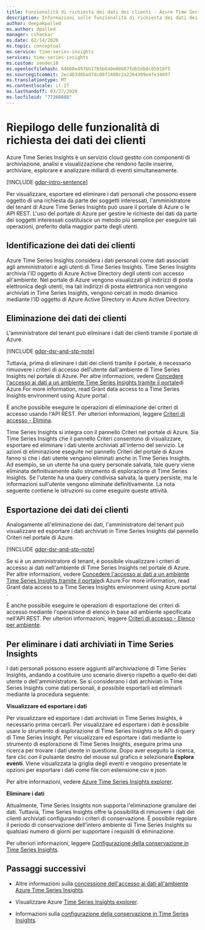 ```yaml
---
title: Funzionalità di richiesta dei dati dei clienti - Azure Time Series Insights Documenti Microsoft
description: Informazioni sulle funzionalità di richiesta dei dati dei clienti in Azure Time Series Insights.Learn about customer data request features in Azure Time Series Insights.
author: deepakpalled
ms.author: dpalled
manager: cshankar
ms.date: 02/14/2020
ms.topic: conceptual
ms.service: time-series-insights
services: time-series-insights
ms.custom: seodec18
ms.openlocfilehash: 64660e497bb1765b649e00b07fdb5db8c05910f5
ms.sourcegitcommit: 2ec4b3d0bad7dc0071400c2a2264399e4fe34897
ms.translationtype: MT
ms.contentlocale: it-IT
ms.lasthandoff: 03/27/2020
ms.locfileid: "77368688"
---
```

# <a name="summary-of-customer-data-request-features"></a>Riepilogo delle funzionalità di richiesta dei dati dei clienti

Azure Time Series Insights è un servizio cloud gestito con componenti di archiviazione, analisi e visualizzazione che rendono facile inserire, archiviare, esplorare e analizzare miliardi di eventi simultaneamente.

[!INCLUDE [gdpr-intro-sentence](../../includes/gdpr-intro-sentence.md)]

Per visualizzare, esportare ed eliminare i dati personali che possono essere oggetto di una richiesta da parte dei soggetti interessati, l'amministratore del tenant di Azure Time Series Insights può usare il portale di Azure o le API REST. L'uso del portale di Azure per gestire le richieste dei dati da parte dei soggetti interessati costituisce un metodo più semplice per eseguire tali operazioni, preferito dalla maggior parte degli utenti.

## <a name="identifying-customer-data"></a>Identificazione dei dati dei clienti

Azure Time Series Insights considera i dati personali come dati associati agli amministratori e agli utenti di Time Series Insights. Time Series Insights archivia l'ID oggetto di Azure Active Directory degli utenti con accesso all'ambiente. Nel portale di Azure vengono visualizzati gli indirizzi di posta elettronica degli utenti, ma tali indirizzi di posta elettronica non vengono archiviati in Time Series Insights, vengono cercati in modo dinamico mediante l'ID oggetto di Azure Active Directory in Azure Active Directory.

## <a name="deleting-customer-data"></a>Eliminazione dei dati dei clienti

L'amministratore del tenant può eliminare i dati dei clienti tramite il portale di Azure.

[!INCLUDE [gdpr-dsr-and-stp-note](../../includes/gdpr-dsr-and-stp-note.md)]

Tuttavia, prima di eliminare i dati dei clienti tramite il portale, è necessario rimuovere i criteri di accesso dell'utente dall'ambiente di Time Series Insights nel portale di Azure. Per altre informazioni, vedere [Concedere l'accesso ai dati a un ambiente Time Series Insights tramite il portale](time-series-insights-data-access.md)di Azure.For more information, read Grant data access to a Time Series Insights environment using Azure portal .

È anche possibile eseguire le operazioni di eliminazione dei criteri di accesso usando l'API REST. Per ulteriori informazioni, leggere [Criteri di accesso - Elimina](https://docs.microsoft.com/rest/api/time-series-insights/management/accesspolicies/delete).

Time Series Insights si integra con il pannello Criteri nel portale di Azure. Sia Time Series Insights che il pannello Criteri consentono di visualizzare, esportare ed eliminare i dati utente archiviati all'interno del servizio. Le azioni di eliminazione eseguite nel pannello Criteri del portale di Azure fanno sì che i dati utente vengano eliminati anche in Time Series Insights. Ad esempio, se un utente ha una query personale salvata, tale query viene eliminata definitivamente dallo strumento di esplorazione di Time Series Insights. Se l'utente ha una query condivisa salvata, la query persiste, ma le informazioni sull'utente vengono eliminate definitivamente. La nota seguente contiene le istruzioni su come eseguire queste attività.

## <a name="exporting-customer-data"></a>Esportazione dei dati dei clienti

Analogamente all'eliminazione dei dati, l'amministratore del tenant può visualizzare ed esportare i dati archiviati in Time Series Insights dal pannello Criteri nel portale di Azure.

[!INCLUDE [gdpr-dsr-and-stp-note](../../includes/gdpr-dsr-and-stp-note.md)]

Se si è un amministratore di tenant, è possibile visualizzare i criteri di accesso ai dati nell'ambiente di Time Series Insights nel portale di Azure. Per altre informazioni, vedere [Concedere l'accesso ai dati a un ambiente Time Series Insights tramite il portale](time-series-insights-data-access.md)di Azure.For more information, read Grant data access to a Time Series Insights environment using Azure portal .

È anche possibile eseguire le operazioni di esportazione dei criteri di accesso mediante l'operazione di elenco in base ad ambiente specificata nell'API REST. Per ulteriori informazioni, leggere [Criteri di accesso - Elenco per ambiente](https://docs.microsoft.com/rest/api/time-series-insights/management/accesspolicies/listbyenvironment).

## <a name="to-delete-data-stored-within-time-series-insights"></a>Per eliminare i dati archiviati in Time Series Insights

I dati personali possono essere aggiunti all'archiviazione di Time Series Insights, andando a costituire uno scenario diverso rispetto a quello dei dati utente o dell'amministratore. Se si considerano i dati archiviati in Time Series Insights come dati personali, è possibile esportarli ed eliminarli mediante la procedura seguente:

**Visualizzare ed esportare i dati**

Per visualizzare ed esportare i dati archiviati in Time Series Insights, è necessario prima cercarli. Per visualizzare ed esportare i dati è possibile usare lo strumento di esplorazione di Time Series Insights o le API di query di Time Series Insight. Per visualizzare ed esportare i dati mediante lo strumento di esplorazione di Time Series Insights, eseguire prima una ricerca per trovare i dati utente in questione. Dopo aver eseguito la ricerca, fare clic con il pulsante destro del mouse sul grafico e selezionare **Esplora eventi**. Viene visualizzata la griglia degli eventi e vengono presentate le opzioni per esportare i dati come file con estensione csv e json.

Per altre informazioni, vedere [Azure Time Series Insights explorer](time-series-insights-explorer.md).

**Eliminare i dati**

Attualmente, Time Series Insights non supporta l'eliminazione granulare dei dati. Tuttavia, Time Series Insights offre la possibilità di rimuovere i dati dei clienti archiviati configurando i criteri di conservazione. È possibile regolare il periodo di conservazione dell'intero ambiente di Time Series Insights su qualsiasi numero di giorni per supportare i requisiti di eliminazione.

Per ulteriori informazioni, leggere [Configurazione della conservazione in Time Series Insights](time-series-insights-how-to-configure-retention.md).

## <a name="next-steps"></a>Passaggi successivi

* Altre informazioni sulla [concessione dell'accesso ai dati all'ambiente Azure Time Series Insights](./time-series-insights-data-access.md).

* Visualizzare Azure [Time Series Insights explorer](time-series-insights-explorer.md).

* Informazioni sulla [configurazione della conservazione in Time Series Insights](time-series-insights-how-to-configure-retention.md).